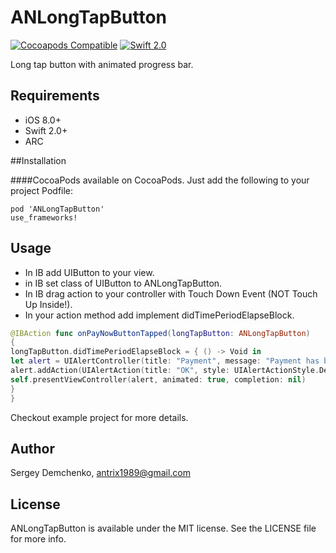 ANLongTapButton
========================

[![Cocoapods Compatible](https://img.shields.io/cocoapods/v/SKPhotoBrowser.svg?style=flat)](http://cocoadocs.org/docsets/ANLongTapButton)
[![Swift 2.0](https://img.shields.io/badge/Swift-2.0-orange.svg?style=flat)](https://developer.apple.com/swift/)

Long tap button with animated progress bar.

## Requirements
- iOS 8.0+
- Swift 2.0+
- ARC

##Installation

####CocoaPods
available on CocoaPods. Just add the following to your project Podfile:
```
pod 'ANLongTapButton'
use_frameworks!
```

## Usage

- In IB add UIButton to your view.
- in IB set class of UIButton to ANLongTapButton.
- In IB drag action to your controller with Touch Down Event (NOT Touch Up Inside!).
- In your action method add implement didTimePeriodElapseBlock.

```swift
@IBAction func onPayNowButtonTapped(longTapButton: ANLongTapButton)
{
longTapButton.didTimePeriodElapseBlock = { () -> Void in
let alert = UIAlertController(title: "Payment", message: "Payment has been made.", preferredStyle: UIAlertControllerStyle.Alert)
alert.addAction(UIAlertAction(title: "OK", style: UIAlertActionStyle.Default, handler: nil))
self.presentViewController(alert, animated: true, completion: nil)
}
}

```

Checkout example project for more details.

## Author

Sergey Demchenko, antrix1989@gmail.com

## License

ANLongTapButton is available under the MIT license. See the LICENSE file for more info.
